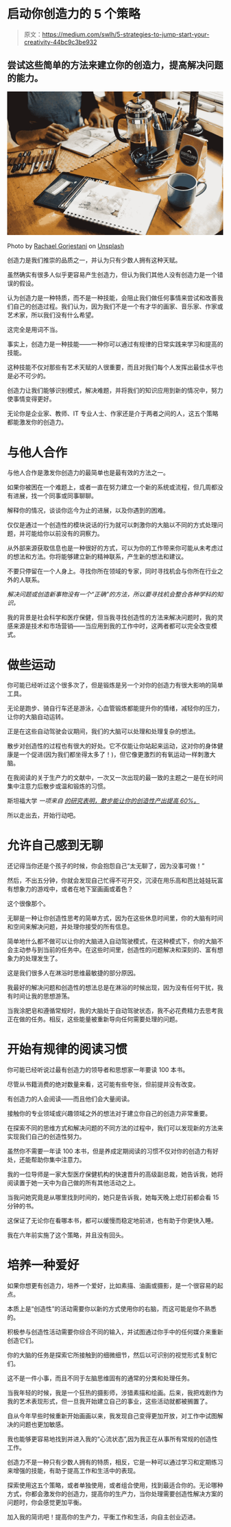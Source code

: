 # 启动你创造力的 5 个策略

> 原文：<https://medium.com/swlh/5-strategies-to-jump-start-your-creativity-44bc9c3be932>

## 尝试这些简单的方法来建立你的创造力，提高解决问题的能力。

![](img/d8d7d6de5ae15074351a25f79c5fd05e.png)

Photo by [Rachael Gorjestani](https://unsplash.com/@rachaelgorjestani?utm_source=medium&utm_medium=referral) on [Unsplash](https://unsplash.com?utm_source=medium&utm_medium=referral)

创造力是我们推崇的品质之一，并认为只有少数人拥有这种天赋。

虽然确实有很多人似乎更容易产生创造力，但认为我们其他人没有创造力是一个错误的假设。

认为创造力是一种特质，而不是一种技能，会阻止我们做任何事情来尝试和改善我们自己的创造过程。我们认为，因为我们不是一个有才华的画家、音乐家、作家或艺术家，所以我们没有什么希望。

这完全是用词不当。

事实上，创造力是一种技能——一种你可以通过有规律的日常实践来学习和提高的技能。

这种技能不仅对那些有艺术天赋的人很重要，而且对我们每个人发挥出最佳水平也是必不可少的。

创造力让我们能够识别模式，解决难题，并将我们的知识应用到新的情况中，努力使事情变得更好。

无论你是企业家、教师、IT 专业人士、作家还是介于两者之间的人，这五个策略都能激发你的创造力。

# **与他人合作**

与他人合作是激发你创造力的最简单也是最有效的方法之一。

如果你被困在一个难题上，或者一直在努力建立一个新的系统或流程，但几周都没有进展，找一个同事或同事聊聊。

解释你的情况，谈谈你迄今为止的进展，以及你遇到的困难。

仅仅是通过一个创造性的模块说话的行为就可以刺激你的大脑以不同的方式处理问题，并可能给你以前没有的洞察力。

从外部来源获取信息也是一种很好的方式，可以为你的工作带来你可能从未考虑过的想法和方法。你将能够建立新的精神联系，产生新的想法和建议。

不要只停留在一个人身上。寻找你所在领域的专家，同时寻找机会与你所在行业之外的人联系。

*解决问题或创造新事物没有一个“正确”的方法，所以要寻找机会整合各种学科的知识。*

我的背景是社会科学和医疗保健，但当我寻找创造性的方法来解决问题时，我的灵感来源是技术和市场营销——当应用到我的工作中时，这两者都可以完全改变模式。

# 做些运动

你可能已经听过这个很多次了，但是锻炼是另一个对你的创造力有很大影响的简单工具。

无论是跑步、骑自行车还是游泳，心血管锻炼都能提升你的情绪，减轻你的压力，让你的大脑自动运转。

正是在这些自动驾驶会议期间，我们的大脑可以处理和处理复杂的想法。

散步对创造性的过程也有很大的好处。它不仅能让你站起来运动，这对你的身体健康是一个促进(因为我们都坐得太多了！)，但它像更激烈的有氧运动一样刺激大脑。

在我阅读的关于生产力的文献中，一次又一次出现的最一致的主题之一是在长时间集中注意力后散步或温和锻炼的习惯。

斯坦福大学 *一项来自* [*的研究表明，散步能让你的创造性产出提高 60%。*](https://news.stanford.edu/2014/04/24/walking-vs-sitting-042414/)

所以走出去，开始行动吧。

# 允许自己感到无聊

还记得当你还是个孩子的时候，你会抱怨自己“太无聊了，因为没事可做！”

然后，不出五分钟，你就会发现自己忙得不可开交，沉浸在用乐高和芭比娃娃玩富有想象力的游戏中，或者在地下室画画或着色？

这个很像那个。

无聊是一种让你创造性思考的简单方式，因为在这些休息时间里，你的大脑有时间和空间来解决问题，并处理你接受的所有信息。

简单地什么都不做可以让你的大脑进入自动驾驶模式，在这种模式下，你的大脑不会主动参与到当前的任务中。在这些时间里，创造性的问题解决和深刻的、富有想象力的处理发生了。

这是我们很多人在淋浴时思维最敏捷的部分原因。

我最好的解决问题和创造性的想法总是在淋浴的时候出现，因为没有任何干扰，我有时间让我的思想游荡。

当我涂肥皂和遵循常规时，我的大脑处于自动驾驶状态，我不必花费精力去思考我正在做的任务。相反，这些能量被重新导向任何需要处理的问题。

# 开始有规律的阅读习惯

你可能已经听说过最有创造力的领导者和思想家一年要读 100 本书。

尽管从书籍消费的绝对数量来看，这可能有些夸张，但前提并没有改变。

有创造力的人会阅读——而且他们会大量阅读。

接触你的专业领域或兴趣领域之外的想法对于建立你自己的创造力非常重要。

在探索不同的思维方式和解决问题的不同方法的过程中，我们可以发现新的方法来实现我们自己的创造性努力。

虽然你不需要一年读 100 本书，但是养成定期阅读的习惯不仅对你的创造力有好处，还能帮助你集中注意力。

我的一位导师是一家大型医疗保健机构的快速晋升的高级副总裁，她告诉我，她将阅读置于她一天中为自己做的所有其他活动之上。

当我问她究竟是从哪里找到时间的，她只是告诉我，她每天晚上熄灯前都会看 15 分钟的书。

这保证了无论你在看哪本书，都可以缓慢而稳定地前进，也有助于你更快入睡。

我在六年前实施了这个策略，并且没有回头。

# 培养一种爱好

如果你想更有创造力，培养一个爱好，比如素描、油画或摄影，是一个很容易的起点。

本质上是“创造性”的活动需要你以新的方式使用你的右脑，而这可能是你不熟悉的。

积极参与创造性活动需要你综合不同的输入，并试图通过你手中的任何媒介来重新创造它们。

你的大脑的任务是探索它所接触到的细微细节，然后以可识别的视觉形式复制它们。

这不是一件小事，而且不同于左脑思维固有的通常的分类和处理任务。

当我年轻的时候，我是一个狂热的摄影师，涉猎素描和绘画。后来，我把戏剧作为我的艺术表现形式，但一旦我开始建立自己的事业，这些活动就都被搁置了。

自从今年早些时候重新开始画画以来，我发现自己变得更加开放，对工作中试图解决的问题也更加敏感。

我也能够更容易地找到并进入我的“心流状态”,因为我正在从事所有常规的创造性工作。

创造力不是一种只有少数人拥有的特质，相反，它是一种可以通过学习和定期练习来增强的技能，有助于提高工作和生活中的表现。

探索使用这五个策略，或者单独使用，或者组合使用，找到最适合你的。无论哪种方式，你都会激发你的创造力，提高你的生产力，当你处理需要创造性解决方案的问题时，你会感觉更加平衡。

加入我的简讯吧！提高你的生产力，平衡工作和生活，向自主创业迈进。